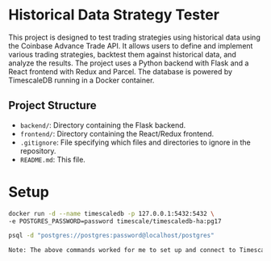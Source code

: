 # Historical Data Strategy Tester

This project is designed to test trading strategies using historical data using the Coinbase Advance Trade API. It allows users to define and implement various trading strategies, backtest them against historical data, and analyze the results. The project uses a Python backend with Flask and a React frontend with Redux and Parcel. The database is powered by TimescaleDB running in a Docker container.

## Project Structure

- `backend/`: Directory containing the Flask backend.
- `frontend/`: Directory containing the React/Redux frontend.
- `.gitignore`: File specifying which files and directories to ignore in the repository.
- `README.md`: This file.


# Setup

```bash
docker run -d --name timescaledb -p 127.0.0.1:5432:5432 \
-e POSTGRES_PASSWORD=password timescale/timescaledb-ha:pg17

psql -d "postgres://postgres:password@localhost/postgres"

Note: The above commands worked for me to set up and connect to TimescaleDB.